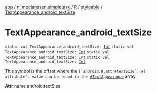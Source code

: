 [app](../../../index.md) / [nl.mpcjanssen.simpletask](../../index.md) / [R](../index.md) / [styleable](index.md) / [TextAppearance_android_textSize](.)

# TextAppearance_android_textSize

`static val TextAppearance_android_textSize: `[`Int`](https://kotlinlang.org/api/latest/jvm/stdlib/kotlin/-int/index.html)
`static val TextAppearance_android_textSize: `[`Int`](https://kotlinlang.org/api/latest/jvm/stdlib/kotlin/-int/index.html)
`static val TextAppearance_android_textSize: `[`Int`](https://kotlinlang.org/api/latest/jvm/stdlib/kotlin/-int/index.html)
`static val TextAppearance_android_textSize: `[`Int`](https://kotlinlang.org/api/latest/jvm/stdlib/kotlin/-int/index.html)

This symbol is the offset where the ``[`android.R.attr#textSize`](#) attribute's value can be found in the ``[`#TextAppearance`](-text-appearance.md) array.

**Attr**
name android:textSize

